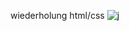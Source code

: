 
wiederholung html/css
![j](https://user-images.githubusercontent.com/58132122/88054695-13562b00-cb5e-11ea-93c9-56bd487e52da.jpg)
